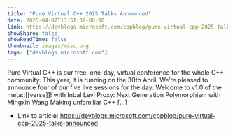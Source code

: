 ```yaml
---
title: "Pure Virtual C++ 2025 Talks Announced"
date: 2025-04-07T13:51:39+00:00
link: https://devblogs.microsoft.com/cppblog/pure-virtual-cpp-2025-talks-announced
showShare: false
showReadTime: false
thumbnail: images/misc.png
tags: ["devblogs.microsoft.com"]
---
```

Pure Virtual C++ is our free, one-day, virtual conference for the whole C++ community. This year, it is running on the 30th April. We’re pleased to announce four of our five live sessions for the day: Welcome to v1.0 of the meta::[[verse]]! with Inbal Levi Proxy: Next Generation Polymorphism with Mingxin Wang Making unfamiliar C++ […]

- Link to article: https://devblogs.microsoft.com/cppblog/pure-virtual-cpp-2025-talks-announced